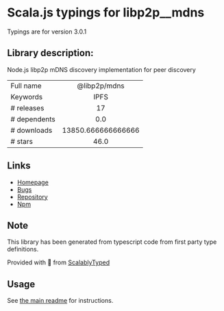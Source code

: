 
# Scala.js typings for libp2p__mdns

Typings are for version 3.0.1

## Library description:
Node.js libp2p mDNS discovery implementation for peer discovery

|                    |                 |
| ------------------ | :-------------: |
| Full name          | @libp2p/mdns |
| Keywords           | IPFS |
| # releases         | 17 |
| # dependents       | 0.0 |
| # downloads        | 13850.666666666666 |
| # stars            | 46.0 |

## Links
- [Homepage](https://github.com/libp2p/js-libp2p-mdns#readme)
- [Bugs](https://github.com/libp2p/js-libp2p-mdns/issues)
- [Repository](https://github.com/libp2p/js-libp2p-mdns)
- [Npm](https://www.npmjs.com/package/%40libp2p%2Fmdns)
    


## Note
This library has been generated from typescript code from first party type definitions.

Provided with :purple_heart: from [ScalablyTyped](https://github.com/oyvindberg/ScalablyTyped)

## Usage
See [the main readme](../../readme.md) for instructions.


